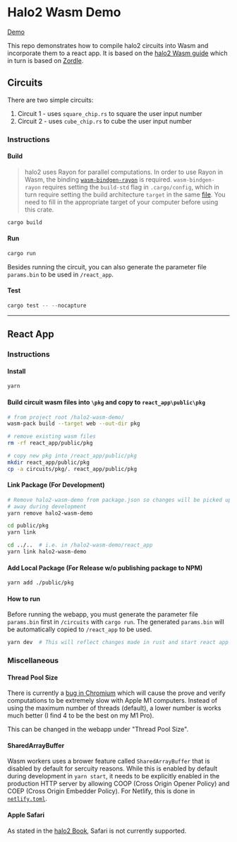 # Halo2 Wasm Demo

[Demo](https://halo2-wasm-demo.flyingnobita.com)

This repo demonstrates how to compile halo2 circuits into Wasm and incorporate them to a react app. It is based on the [halo2 Wasm guide](https://zcash.github.io/halo2/user/wasm-port.html) which in turn is based on [Zordle](https://github.com/nalinbhardwaj/zordle).

## Circuits

There are two simple circuits:

1. Circuit 1 - uses `square_chip.rs` to square the user input number
2. Circuit 2 - uses `cube_chip.rs` to cube the user input number

### Instructions

#### Build

> halo2 uses Rayon for parallel computations. In order to use Rayon in Wasm, the binding [`wasm-bindgen-rayon`](https://github.com/GoogleChromeLabs/wasm-bindgen-rayon) is required. `wasm-bindgen-rayon` requires setting the `build-std` flag in `.cargo/config`, which in turn require setting the build architecture `target` in the same [file](https://github.com/flyingnobita/halo2-wasm-demo/blob/6cea21c739cdf56a9b27fd236b4102e9249ca9e0/circuits/.cargo/config.toml#L12). You need to fill in the appropriate target of your computer before using this crate.

```rust
cargo build
```

#### Run

```rust
cargo run
```

Besides running the circuit, you can also generate the parameter file `params.bin` to be used in `/react_app`.

#### Test

```rust
cargo test -- --nocapture
```

---

## React App

### Instructions

#### Install

```bash
yarn
```

#### Build circuit wasm files into `\pkg` and copy to `react_app\public\pkg`

```bash
# from project root /halo2-wasm-demo/
wasm-pack build --target web --out-dir pkg

# remove existing wasm files
rm -rf react_app/public/pkg

# copy new pkg into /react_app/public/pkg
mkdir react_app/public/pkg
cp -a circuits/pkg/. react_app/public/pkg
```

#### Link Package (For Development)

```bash
# Remove halo2-wasm-demo from package.json so changes will be picked up right
# away during development
yarn remove halo2-wasm-demo

cd public/pkg
yarn link

cd ../..  # i.e. in /halo2-wasm-demo/react_app
yarn link halo2-wasm-demo
```

#### Add Local Package (For Release w/o publishing package to NPM)

```bash
yarn add ./public/pkg
```

#### How to run

Before running the webapp, you must generate the parameter file `params.bin` first in `/circuits` with `cargo run`. The generated `params.bin` will be automatically copied to `/react_app` to be used.

```bash
yarn dev  # This will reflect changes made in rust and start react app
```

### Miscellaneous

#### Thread Pool Size

There is currently a [bug in Chromium](https://bugs.chromium.org/p/chromium/issues/detail?id=1228686&q=reporter%3Arreverser%40google.com&can=1) which will cause the prove and verify computations to be extremely slow with Apple M1 computers. Instead of using the maximum number of threads (default), a lower number is works much better (I find 4 to be the best on my M1 Pro).

This can be changed in the webapp under "Thread Pool Size".

#### SharedArrayBuffer

Wasm workers uses a brower feature called `SharedArrayBuffer` that is disabled by default for sercuity reasons. While this is enabled by default during development in `yarn start`, it needs to be explicitly enabled in the production HTTP server by allowing COOP (Cross Origin Opener Policy) and COEP (Cross Origin Embedder Policy). For Netlify, this is done in [`netlify.toml`](./netlify.toml).

#### Apple Safari

As stated in the [halo2 Book](https://zcash.github.io/halo2/user/wasm-port.html#safari), Safari is not currently supported.
